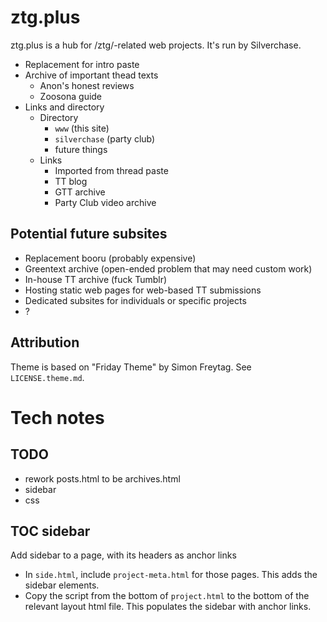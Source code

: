 # ztg.plus
ztg.plus is a hub for /ztg/-related web projects. It's run by Silverchase.

* Replacement for intro paste
* Archive of important thead texts
  * Anon's honest reviews
  * Zoosona guide
* Links and directory
  * Directory
    * `www` (this site)
    * `silverchase` (party club)
    * future things
  * Links
    * Imported from thread paste
    * TT blog
    * GTT archive
    * Party Club video archive

## Potential future subsites
* Replacement booru (probably expensive)
* Greentext archive (open-ended problem that may need custom work)
* In-house TT archive (fuck Tumblr)
* Hosting static web pages for web-based TT submissions
* Dedicated subsites for individuals or specific projects
* ?

## Attribution
Theme is based on "Friday Theme" by Simon Freytag. See `LICENSE.theme.md`.

# Tech notes
## TODO
* rework posts.html to be archives.html
* sidebar
* css

## TOC sidebar
Add sidebar to a page, with its headers as anchor links
* In `side.html`, include `project-meta.html` for those pages. This adds the sidebar elements.
* Copy the script from the bottom of `project.html` to the bottom of the relevant layout html file. This populates the sidebar with anchor links.
